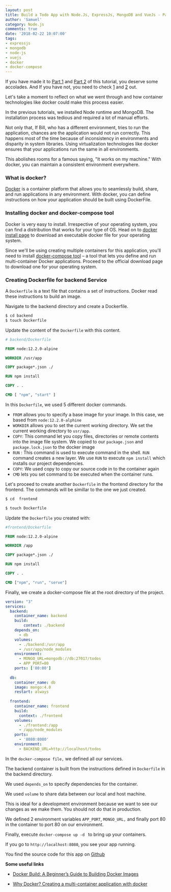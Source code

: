 ```yaml
---
layout: post
title: Build a Todo App with Node.Js, ExpressJs, MongoDB and VueJs - Part 3
author: 'Samuel'
category: Node.js
comments: true
date: '2018-02-22 10:07:00'
tags:
- expressjs
- mongodb
- node-js
- vuejs
- docker
- docker-compose
---
```


If you have made it to [Part 1](https://samuelabiodun.com/build-a-todo-app-with-node-js-expressjs-mongodb-and-vuejs-part-1/) and [Part 2](https://samuelabiodun.com/build-a-todo-app-with-node-js-expressjs-mongodb-and-vuejs-part-2/) of this tutorial, you deserve some accolades. And If you have not, you need to check [1](https://samuelabiodun.com/build-a-todo-app-with-node-js-expressjs-mongodb-and-vuejs-part-1/) and [2](https://samuelabiodun.com/build-a-todo-app-with-node-js-expressjs-mongodb-and-vuejs-part-2/) out. 

Let's take a moment to reflect on what we went through and how container technologies like docker could make this process easier.

In the previous tutorials, we installed Node runtime and MongoDB. The installation process was tedious and required a lot of manual efforts.

 Not only that, If Bill, who has a different environment, tries to run the application, chances are the application would not run correctly.  This happens most of the time because of inconsistency in environments and disparity in system libraries.  Using virtualization technologies like docker ensures that your applications run the same in all environments. 

This abolishes rooms for a famous saying, "It works on my machine." With docker, you can maintain a consistent environment everywhere.

### What is docker?

[Docker](https://www.docker.com/why-docker) is a container platform that allows you to seamlessly build, share, and run applications in any environment. With docker, you can define instructions on how your application should be built using DockerFile.

### Installing docker  and docker-compose tool

Docker is very easy to install. Irrespective of your operating system, you can find a distribution that works for your type of OS. Head on to [docker install page](https://docs.docker.com/install/) to download an executable docker file for your operating system.


Since we'll be using creating multiple containers for this application, you'll need to install [docker-compose tool](https://docs.docker.com/compose/install/) – a tool that lets you define and run multi-container Docker applications. Proceed to the official download page to download one for your operating system.

### Creating Dockerfile for backend Service

A `Dockerfile`  is a text file that contains a set of instructions. Docker read these instructions to build an image.

 Navigate to the backend directory and create a Dockerfile.

```bash
$ cd backend
$ touch Dockerfile


```

Update the content of the `Dockerfile` with this content.

```dockerfile
# backend/Dockerfile

FROM node:12.2.0-alpine 

WORKDIR /usr/app

COPY package*.json ./

RUN npm install

COPY . . 

CMD [ "npm", "start" ]
```

In this `Dockerfile`, we  used 5 different docker commands. 

- `FROM` allows you to specify a base image for your image. In this case, we based from `node:12.2.0-alphine`
- `WORKDIR`  allows you to set the current working directory. We set the current working directory  to `usr/app`.
- `COPY`:  This command let you copy files, directories or remote contents into the image file system.  We copied to our `package.json` and `package.lock.json`   to the docker image
- `RUN` : This command is used to execute command in the shell.  `RUN` command creates a new layer.  We use `RUN` to execute `npm install`  which installs our project dependencies.
- `COPY`: We used copy to copy our source code in to the container again
- `CMD` lets you set command to be executed when the container runs.

Let's proceed to create another `Dockerfile` in the frontend directory for the frontend. The commands will be simillar to the one we just created.

```bash
$ cd  frontend
```

```bash
$ touch Dockerfile
```

Update the `Dockerfile` you created with:

```dockerfile
#frontend/Dockerfile

FROM node:12.2.0-alpine

WORKDIR /app

COPY package*.json ./

RUN npm install

COPY . .

CMD ["npm", "run", "serve"]
```

Finally, we create a docker-compose file at the root directory of the project.

```yaml
version: "3"
services:
  backend:
    container_name: backend 
    build:
    	context: ./backend
    depends_on:
      - db  
    volumes:
      - ./backend:/usr/app
      - /usr/app/node_modules
    environment:  
      - MONGO_URL=mongodb://db:27017/todos
      - APP_PORT=80
    ports: ['80:80'] 
    
  db:
    container_name: db
    image: mongo:4.0
    restart: always
    
  frontend:
    container_name: frontend
    build:
      context: ./frontend
    volumes:
      - ./frontend:/app
      - /app/node_modules
    ports:
      - '8080:8080'
    environment:  
      - BACKEND_URL=http://localhost/todos
```



In the `docker-compose file,` we defined all our services.

The backend container is built from the instructions defined in `Dockerfile` in the backend directory. 

We used `depends_on` to specify dependencies for the container.

We used `volume` to share data between our local and host machine.

This is ideal for a development environment because we want to see our changes as we make them. You should not do that in production.

We defined 2 environment variables `APP_PORT`, `MONGO_URL,` and finally port 80 in the container to port 80 on our environment.


Finally, execute `docker-compose up -d ` to bring up your containers.

If you go to `http://localhost:8080`, you see  your app running.

You find the source code for this app on [Github](https://github.com/abiodunjames/NodeJs-Todo-List)

**Some useful links**

* [Docker Build: A Beginner’s Guide to Building Docker Images](https://samuelabiodun.com/Docker-Build-A-Beginners-Guide-to-Building-Docker-Images/)

* [Why Docker? Creating a multi-container application with docker](https://samuelabiodun.com/docker-why-and-creating-your-first-multi-container-application/)

  




